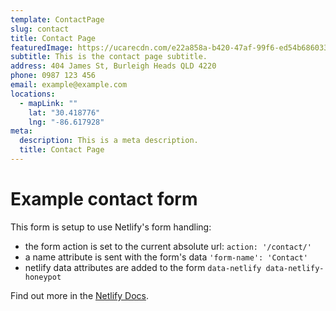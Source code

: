 ```yaml
---
template: ContactPage
slug: contact
title: Contact Page
featuredImage: https://ucarecdn.com/e22a858a-b420-47af-99f6-ed54b6860333/
subtitle: This is the contact page subtitle.
address: 404 James St, Burleigh Heads QLD 4220
phone: 0987 123 456
email: example@example.com
locations:
  - mapLink: ""
    lat: "30.418776"
    lng: "-86.617928"
meta:
  description: This is a meta description.
  title: Contact Page
---
```


# Example contact form

This form is setup to use Netlify's form handling:

- the form action is set to the current absolute url: `action: '/contact/'`
- a name attribute is sent with the form's data `'form-name': 'Contact'`
- netlify data attributes are added to the form `data-netlify data-netlify-honeypot`

Find out more in the [Netlify Docs](https://www.netlify.com/docs/form-handling/).
